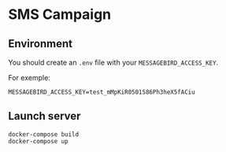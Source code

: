 # SMS Campaign

## Environment

You should create an `.env` file with your `MESSAGEBIRD_ACCESS_KEY`.

For exemple:

```
MESSAGEBIRD_ACCESS_KEY=test_mMpKiR0501S86Ph3heX5fACiu
```

## Launch server

```
docker-compose build
docker-compose up
```
